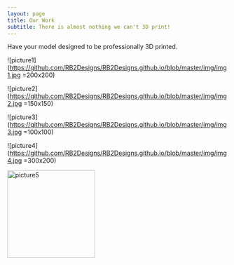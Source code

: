 ```yaml
---
layout: page
title: Our Work
subtitle: There is almost nothing we can't 3D print!
---
```

Have your model designed to be professionally 3D printed.

![picture1](https://github.com/RB2Designs/RB2Designs.github.io/blob/master/img/img1.jpg =200x200)

![picture2](https://github.com/RB2Designs/RB2Designs.github.io/blob/master/img/img2.jpg =150x150)

![picture3](https://github.com/RB2Designs/RB2Designs.github.io/blob/master/img/img3.jpg =100x100)

![picture4](https://github.com/RB2Designs/RB2Designs.github.io/blob/master/img/img4.jpg =300x200)

<img src="https://github.com/RB2Designs/RB2Designs.github.io/blob/master/img/img1.jpg" alt="picture5" style="width: 200px;"/>
